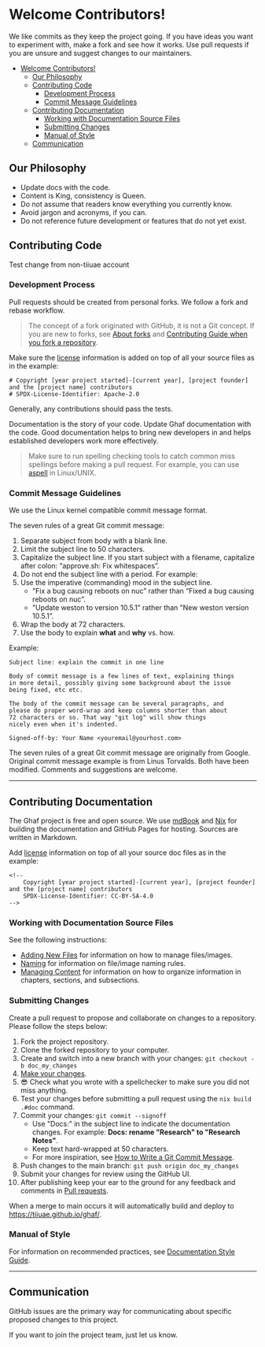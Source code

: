 <!--
    Copyright 2022-2024 TII (SSRC) and the Ghaf contributors
    SPDX-License-Identifier: CC-BY-SA-4.0
-->

# Welcome Contributors!

We like commits as they keep the project going. If you have ideas you want to experiment with, make a fork and see how it works. Use pull requests if you are unsure and suggest changes to our maintainers.

- [Welcome Contributors!](#welcome-contributors)
  - [Our Philosophy](#our-philosophy)
  - [Contributing Code](#contributing-code)
    - [Development Process](#development-process)
    - [Commit Message Guidelines](#commit-message-guidelines)
  - [Contributing Documentation](#contributing-documentation)
    - [Working with Documentation Source Files](#working-with-documentation-source-files)
    - [Submitting Changes](#submitting-changes)
    - [Manual of Style](#manual-of-style)
  - [Communication](#communication)


## Our Philosophy

* Update docs with the code.
* Content is King, consistency is Queen.
* Do not assume that readers know everything you currently know.
* Avoid jargon and acronyms, if you can.
* Do not reference future development or features that do not yet exist.
  

## Contributing Code

Test change from non-tiiuae account

### Development Process

Pull requests should be created from personal forks. We follow a fork and rebase workflow.

> The concept of a fork originated with GitHub, it is not a Git concept. If you are new to forks, see [About forks](https://docs.github.com/en/pull-requests/collaborating-with-pull-requests/working-with-forks/about-forks) and [Contributing Guide when you fork a repository](https://medium.com/@rishabhmittal200/contributing-guide-when-you-fork-a-repository-3b97657b01fb).

Make sure the [license](https://github.com/tiiuae/ghaf#licensing) information is added on top of all your source files as in the example:

    # Copyright [year project started]-[current year], [project founder] and the [project name] contributors
    # SPDX-License-Identifier: Apache-2.0

<!-- 
# Copyright 2022-2024 TII (SSRC) and the Ghaf contributors
# SPDX-License-Identifier: Apache-2.0
-->

Generally, any contributions should pass the tests.

Documentation is the story of your code. Update Ghaf documentation with the code. Good documentation helps to bring new developers in and helps established developers work more effectively.

> Make sure to run spelling checking tools to catch common miss spellings before making a pull request. For example, you can use [aspell](https://www.manuel-strehl.de/check_markdown_spelling_with_aspell) in Linux/UNIX.


### Commit Message Guidelines

We use the Linux kernel compatible commit message format.

The seven rules of a great Git commit message:

1. Separate subject from body with a blank line.
2. Limit the subject line to 50 characters.
3. Capitalize the subject line. If you start subject with a filename, capitalize after colon: “approve.sh: Fix whitespaces”.
4. Do not end the subject line with a period. For example:  
5. Use the imperative (commanding) mood in the subject line.
    * ”Fix a bug causing reboots on nuc” rather than “Fixed a bug causing reboots on nuc”. 
    * ”Update weston to version 10.5.1” rather than ”New weston version 10.5.1”.
6. Wrap the body at 72 characters.
7. Use the body to explain **what** and **why** vs. how.

Example:
```
Subject line: explain the commit in one line

Body of commit message is a few lines of text, explaining things
in more detail, possibly giving some background about the issue
being fixed, etc etc.

The body of the commit message can be several paragraphs, and
please do proper word-wrap and keep columns shorter than about
72 characters or so. That way "git log" will show things
nicely even when it's indented.

Signed-off-by: Your Name <youremail@yourhost.com>
```

The seven rules of a great Git commit message are originally from Google. Original commit message example is from Linus Torvalds. Both have been modified. Comments and suggestions are welcome.

---

## Contributing Documentation

The Ghaf project is free and open source. We use [mdBook](https://rust-lang.github.io/mdBook/index.html) and [Nix](https://nixos.org/manual/nix/stable/introduction.html) for building the documentation and GitHub Pages for hosting. Sources are written in Markdown.

Add [license](https://github.com/tiiuae/ghaf#licensing) information on top of all your source doc files as in the example:

    <!--
        Copyright [year project started]-[current year], [project founder] and the [project name] contributors
        SPDX-License-Identifier: CC-BY-SA-4.0
    -->

<!--
    Copyright 2022-2024 TII (SSRC) and the Ghaf contributors
    SPDX-License-Identifier: CC-BY-SA-4.0
-->


### Working with Documentation Source Files

See the following instructions:

- [Adding New Files](https://github.com/tiiuae/ghaf/blob/main/docs/README-docs.md#adding-new-files) for information on how to manage files/images.
- [Naming](https://github.com/tiiuae/ghaf/blob/main/docs/README-docs.md#naming) for information on file/image naming rules.
- [Managing Content](https://github.com/tiiuae/ghaf/blob/main/docs/README-docs.md#managing-content) for information on how to organize information in chapters, sections, and subsections.


### Submitting Changes

Create a pull request to propose and collaborate on changes to a repository. Please follow the steps below:

1. Fork the project repository.
2. Clone the forked repository to your computer.
3. Create and switch into a new branch with your changes: `git checkout -b doc_my_changes`
4. [Make your changes](#working-with-documentation-source-files).
5. :sunglasses: Check what you wrote with a spellchecker to make sure you did not miss anything.
6. Test your changes before submitting a pull request using the `nix build .#doc` command.
7. Commit your changes: `git commit --signoff`
    - Use "Docs:" in the subject line to indicate the documentation changes. For example: **Docs: rename "Research" to "Research Notes"**.
    - Keep text hard-wrapped at 50 characters.
    - For more inspiration, see [How to Write a Git Commit Message](https://cbea.ms/git-commit/).
8. Push changes to the main branch: `git push origin doc_my_changes`
9. Submit your changes for review using the GitHub UI.
10. After publishing keep your ear to the ground for any feedback and comments in [Pull requests](https://github.com/tiiuae/ghaf/pulls).

When a merge to main occurs it will automatically build and deploy to <https://tiiuae.github.io/ghaf/>.


### Manual of Style

For information on recommended practices, see [Documentation Style Guide](./docs/style_guide.md).

--- 

## Communication

GitHub issues are the primary way for communicating about specific proposed changes to this project.

If you want to join the project team, just let us know.
